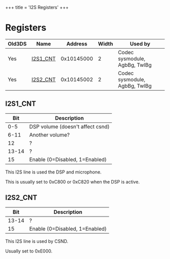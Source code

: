 +++
title = 'I2S Registers'
+++

# Registers

| Old3DS | Name                             | Address    | Width | Used by                       |
|--------|----------------------------------|------------|-------|-------------------------------|
| Yes    | [I2S1_CNT](#i2s1_cnt "wikilink") | 0x10145000 | 2     | Codec sysmodule, AgbBg, TwlBg |
| Yes    | [I2S2_CNT](#i2s2_cnt "wikilink") | 0x10145002 | 2     | Codec sysmodule, AgbBg, TwlBg |

## I2S1_CNT

| Bit   | Description                      |
|-------|----------------------------------|
| 0-5   | DSP volume (doesn't affect csnd) |
| 6-11  | Another volume?                  |
| 12    | ?                                |
| 13-14 | ?                                |
| 15    | Enable (0=Disabled, 1=Enabled)   |

This I2S line is used the DSP and microphone.

This is usually set to 0xC800 or 0xC820 when the DSP is active.

## I2S2_CNT

| Bit   | Description                    |
|-------|--------------------------------|
| 13-14 | ?                              |
| 15    | Enable (0=Disabled, 1=Enabled) |

This I2S line is used by CSND.

Usually set to 0xE000.